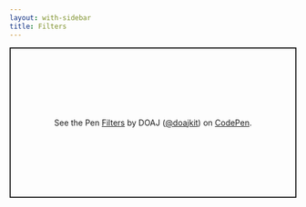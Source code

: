 ```yaml
---
layout: with-sidebar
title: Filters
---
```


<p class="codepen" data-height="265" data-theme-id="light" data-default-tab="html,result" data-user="doajkit" data-slug-hash="QWdWbyB" style="height: 265px; box-sizing: border-box; display: flex; align-items: center; justify-content: center; border: 2px solid; margin: 1em 0; padding: 1em;" data-pen-title="Filters">
  <span>See the Pen <a href="https://codepen.io/doajkit/pen/QWdWbyB">
  Filters</a> by DOAJ (<a href="https://codepen.io/doajkit">@doajkit</a>)
  on <a href="https://codepen.io">CodePen</a>.</span>
</p>
<script async src="https://cpwebassets.codepen.io/assets/embed/ei.js"></script>
